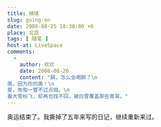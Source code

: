 ```yaml
---
title: 继续
slug: going-on
date: 2008-08-25 18:38:00 +8
place: 北京
tags: [ 随笔 ]
host-at: LiveSpace
comments:
  -
    author: 欢欢 
    date: 2008-08-26
    content: "醉，怎么会喝醉？\n
美，因为你的美！\n
爱，匆匆一瞥不过点缀。\n
看大雪纷飞，却再也找不回，被白雪覆盖那些青翠。"
---
```

奥运结束了。我撕掉了五年来写的日记，继续重新来过。
